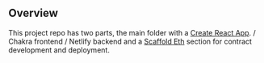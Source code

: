 ## Overview

This project repo has two parts, the main folder with a
[Create React App](https://github.com/facebook/create-react-app). / Chakra frontend / Netlify backend and a [Scaffold Eth](https://github.com/scaffold-eth/scaffold-eth) section for contract development and deployment.
